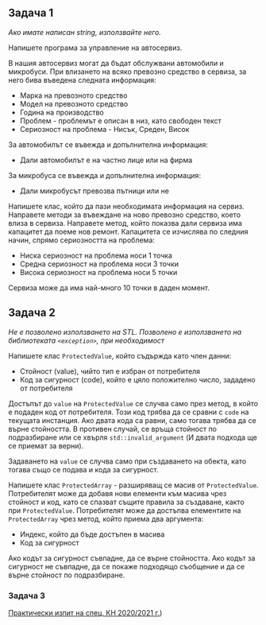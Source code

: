 ## Задача 1

*Ако имате написан string, използвайте него.*

Напишете програма за управление на автосервиз.

В нашия автосервиз могат да бъдат обслужвани автомобили и микробуси. При влизането на всяко превозно средство в сервиза, за него бива въведена следната информация:

- Марка на превозното средство
- Модел на превозното средство
- Година на производство
- Проблем - проблемът е описан в низ, като свободен текст
- Сериозност на проблема - Нисък, Среден, Висок

За автомобилът се въвежда и допълнителна информация:

- Дали автомобилът е на частно лице или на фирма

За микробуса се въвежда и допълнителна информация:

- Дали микробусът превозва пътници или не

Напишете клас, който да пази необходимата информация на сервиз. Направете методи за въвеждане на ново превозно средство, което влиза в сервиза. Направете метод, който показва дали сервиза има капацитет да поеме нов ремонт. Капацитета се изчислява по следния начин, спрямо сериозността на проблема:

- Ниска сериозност на проблема носи 1 точка
- Средна сериозност на проблема носи 3 точки
- Висока сериозност на проблема носи 5 точки

Сервиза може да има най-много 10 точки в даден момент.

## Задача 2

*Не е позволено използването на STL. Позволено е използването на библиотеката `<exception>`, при необходимост*

Напишете клас `ProtectedValue`, който съдържда като член данни:

- Стойност (value), чийто тип е избран от потребителя
- Код за сигурност (code), който е цяло положително число, зададено от потребителя

Достъпът до `value` на `ProtectedValue` се случва само през метод, в който е подаден код от потребителя. Този код трябва да се сравни с `code` на текущата инстанция. Ако двата кода са равни, само тогава трябва да се върне стойността. В противен случай, се връща стойност по подразбиране или се хвърля `std::invalid_argument` (И двата подхода ще се приемат за верни). 

Задаването на `value` се случва само при създаването на обекта, като тогава също се подава и кода за сигурност. 

Напишете клас `ProtectedArray` - разширяващ се масив от `ProtectedValue`. Потребителят може да добавя нови елементи към масива чрез стойност и код, като се спазват същите правила за създаване, както при `ProtectedValue`. Потребителят може да достъпва елементите на `ProtectedArray` чрез метод, който приема два аргумента:

- Индекс, който да бъде достъпен в масива
- Код за сигурност

Ако кодът за сигурност съвпадне, да се върне стойността. Ако кодът за сигурност не съвпадне, да се покаже подходящо съобщение и да се върне стойност по подразбиране.

### Задача 3

[Практически изпит на спец. КН 2020/2021 г.](https://github.com/pvarna/OOP/blob/main/Exam/Task/%D0%9F%D1%80%D0%B0%D0%BA%D1%82%D0%B8%D1%87%D0%B5%D1%81%D0%BA%D0%B8%20%D0%B8%D0%B7%D0%BF%D0%B8%D1%82%20%D0%BE%D1%82%2008_00%20%D0%BD%D0%B0%202021-07-07_%20%D0%9F%D1%80%D0%B5%D0%B3%D0%BB%D0%B5%D0%B4%20%D0%BD%D0%B0%20%D0%BE%D0%BF%D0%B8%D1%82.pdf))